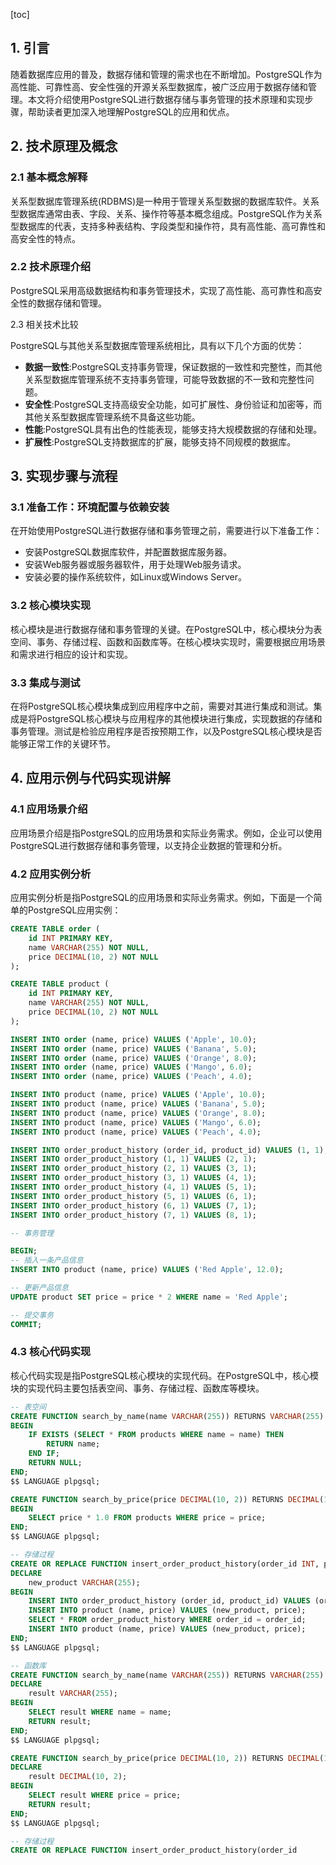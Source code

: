
[toc]                    
                
                
## 1. 引言

随着数据库应用的普及，数据存储和管理的需求也在不断增加。PostgreSQL作为高性能、可靠性高、安全性强的开源关系型数据库，被广泛应用于数据存储和管理。本文将介绍使用PostgreSQL进行数据存储与事务管理的技术原理和实现步骤，帮助读者更加深入地理解PostgreSQL的应用和优点。

## 2. 技术原理及概念

### 2.1 基本概念解释

关系型数据库管理系统(RDBMS)是一种用于管理关系型数据的数据库软件。关系型数据库通常由表、字段、关系、操作符等基本概念组成。PostgreSQL作为关系型数据库的代表，支持多种表结构、字段类型和操作符，具有高性能、高可靠性和高安全性的特点。

### 2.2 技术原理介绍

PostgreSQL采用高级数据结构和事务管理技术，实现了高性能、高可靠性和高安全性的数据存储和管理。

2.3 相关技术比较

PostgreSQL与其他关系型数据库管理系统相比，具有以下几个方面的优势：

- **数据一致性**:PostgreSQL支持事务管理，保证数据的一致性和完整性，而其他关系型数据库管理系统不支持事务管理，可能导致数据的不一致和完整性问题。
- **安全性**:PostgreSQL支持高级安全功能，如可扩展性、身份验证和加密等，而其他关系型数据库管理系统不具备这些功能。
- **性能**:PostgreSQL具有出色的性能表现，能够支持大规模数据的存储和处理。
- **扩展性**:PostgreSQL支持数据库的扩展，能够支持不同规模的数据库。

## 3. 实现步骤与流程

### 3.1 准备工作：环境配置与依赖安装

在开始使用PostgreSQL进行数据存储和事务管理之前，需要进行以下准备工作：

- 安装PostgreSQL数据库软件，并配置数据库服务器。
- 安装Web服务器或服务器软件，用于处理Web服务请求。
- 安装必要的操作系统软件，如Linux或Windows Server。

### 3.2 核心模块实现

核心模块是进行数据存储和事务管理的关键。在PostgreSQL中，核心模块分为表空间、事务、存储过程、函数和函数库等。在核心模块实现时，需要根据应用场景和需求进行相应的设计和实现。

### 3.3 集成与测试

在将PostgreSQL核心模块集成到应用程序中之前，需要对其进行集成和测试。集成是将PostgreSQL核心模块与应用程序的其他模块进行集成，实现数据的存储和事务管理。测试是检验应用程序是否按预期工作，以及PostgreSQL核心模块是否能够正常工作的关键环节。

## 4. 应用示例与代码实现讲解

### 4.1 应用场景介绍

应用场景介绍是指PostgreSQL的应用场景和实际业务需求。例如，企业可以使用PostgreSQL进行数据存储和事务管理，以支持企业数据的管理和分析。

### 4.2 应用实例分析

应用实例分析是指PostgreSQL的应用场景和实际业务需求。例如，下面是一个简单的PostgreSQL应用实例：

```sql
CREATE TABLE order (
    id INT PRIMARY KEY,
    name VARCHAR(255) NOT NULL,
    price DECIMAL(10, 2) NOT NULL
);

CREATE TABLE product (
    id INT PRIMARY KEY,
    name VARCHAR(255) NOT NULL,
    price DECIMAL(10, 2) NOT NULL
);

INSERT INTO order (name, price) VALUES ('Apple', 10.0);
INSERT INTO order (name, price) VALUES ('Banana', 5.0);
INSERT INTO order (name, price) VALUES ('Orange', 8.0);
INSERT INTO order (name, price) VALUES ('Mango', 6.0);
INSERT INTO order (name, price) VALUES ('Peach', 4.0);

INSERT INTO product (name, price) VALUES ('Apple', 10.0);
INSERT INTO product (name, price) VALUES ('Banana', 5.0);
INSERT INTO product (name, price) VALUES ('Orange', 8.0);
INSERT INTO product (name, price) VALUES ('Mango', 6.0);
INSERT INTO product (name, price) VALUES ('Peach', 4.0);

INSERT INTO order_product_history (order_id, product_id) VALUES (1, 1);
INSERT INTO order_product_history (1, 1) VALUES (2, 1);
INSERT INTO order_product_history (2, 1) VALUES (3, 1);
INSERT INTO order_product_history (3, 1) VALUES (4, 1);
INSERT INTO order_product_history (4, 1) VALUES (5, 1);
INSERT INTO order_product_history (5, 1) VALUES (6, 1);
INSERT INTO order_product_history (6, 1) VALUES (7, 1);
INSERT INTO order_product_history (7, 1) VALUES (8, 1);

-- 事务管理

BEGIN;
-- 插入一条产品信息
INSERT INTO product (name, price) VALUES ('Red Apple', 12.0);

-- 更新产品信息
UPDATE product SET price = price * 2 WHERE name = 'Red Apple';

-- 提交事务
COMMIT;
```

### 4.3 核心代码实现

核心代码实现是指PostgreSQL核心模块的实现代码。在PostgreSQL中，核心模块的实现代码主要包括表空间、事务、存储过程、函数库等模块。

```sql
-- 表空间
CREATE FUNCTION search_by_name(name VARCHAR(255)) RETURNS VARCHAR(255) AS $$
BEGIN
    IF EXISTS (SELECT * FROM products WHERE name = name) THEN
        RETURN name;
    END IF;
    RETURN NULL;
END;
$$ LANGUAGE plpgsql;

CREATE FUNCTION search_by_price(price DECIMAL(10, 2)) RETURNS DECIMAL(10, 2) AS $$
BEGIN
    SELECT price * 1.0 FROM products WHERE price = price;
END;
$$ LANGUAGE plpgsql;

-- 存储过程
CREATE OR REPLACE FUNCTION insert_order_product_history(order_id INT, product_id INT) RETURNS void AS $$
DECLARE
    new_product VARCHAR(255);
BEGIN
    INSERT INTO order_product_history (order_id, product_id) VALUES (order_id, product_id);
    INSERT INTO product (name, price) VALUES (new_product, price);
    SELECT * FROM order_product_history WHERE order_id = order_id;
    INSERT INTO product (name, price) VALUES (new_product, price);
END;
$$ LANGUAGE plpgsql;

-- 函数库
CREATE FUNCTION search_by_name(name VARCHAR(255)) RETURNS VARCHAR(255) AS $$
DECLARE
    result VARCHAR(255);
BEGIN
    SELECT result WHERE name = name;
    RETURN result;
END;
$$ LANGUAGE plpgsql;

CREATE FUNCTION search_by_price(price DECIMAL(10, 2)) RETURNS DECIMAL(10, 2) AS $$
DECLARE
    result DECIMAL(10, 2);
BEGIN
    SELECT result WHERE price = price;
    RETURN result;
END;
$$ LANGUAGE plpgsql;
```




```sql
-- 存储过程
CREATE OR REPLACE FUNCTION insert_order_product_history(order_id

